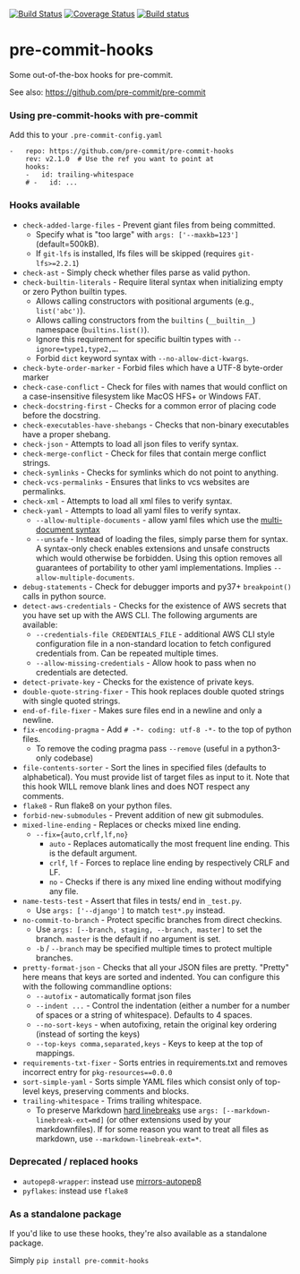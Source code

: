 [![Build Status](https://travis-ci.org/pre-commit/pre-commit-hooks.svg?branch=master)](https://travis-ci.org/pre-commit/pre-commit-hooks)
[![Coverage Status](https://coveralls.io/repos/github/pre-commit/pre-commit-hooks/badge.svg?branch=master)](https://coveralls.io/github/pre-commit/pre-commit-hooks?branch=master)
[![Build status](https://ci.appveyor.com/api/projects/status/dfcpng35u4g0r0t1/branch/master?svg=true)](https://ci.appveyor.com/project/asottile/pre-commit-hooks/branch/master)

pre-commit-hooks
==========

Some out-of-the-box hooks for pre-commit.

See also: https://github.com/pre-commit/pre-commit


### Using pre-commit-hooks with pre-commit

Add this to your `.pre-commit-config.yaml`

    -   repo: https://github.com/pre-commit/pre-commit-hooks
        rev: v2.1.0  # Use the ref you want to point at
        hooks:
        -   id: trailing-whitespace
        # -   id: ...


### Hooks available

- `check-added-large-files` - Prevent giant files from being committed.
    - Specify what is "too large" with `args: ['--maxkb=123']` (default=500kB).
    - If `git-lfs` is installed, lfs files will be skipped
      (requires `git-lfs>=2.2.1`)
- `check-ast` - Simply check whether files parse as valid python.
- `check-builtin-literals` - Require literal syntax when initializing empty or zero Python builtin types.
    - Allows calling constructors with positional arguments (e.g., `list('abc')`).
    - Allows calling constructors from the `builtins` (`__builtin__`) namespace (`builtins.list()`).
    - Ignore this requirement for specific builtin types with `--ignore=type1,type2,…`.
    - Forbid `dict` keyword syntax with `--no-allow-dict-kwargs`.
- `check-byte-order-marker` - Forbid files which have a UTF-8 byte-order marker
- `check-case-conflict` - Check for files with names that would conflict on a
  case-insensitive filesystem like MacOS HFS+ or Windows FAT.
- `check-docstring-first` - Checks for a common error of placing code before
  the docstring.
- `check-executables-have-shebangs` - Checks that non-binary executables have a
  proper shebang.
- `check-json` - Attempts to load all json files to verify syntax.
- `check-merge-conflict` - Check for files that contain merge conflict strings.
- `check-symlinks` - Checks for symlinks which do not point to anything.
- `check-vcs-permalinks` - Ensures that links to vcs websites are permalinks.
- `check-xml` - Attempts to load all xml files to verify syntax.
- `check-yaml` - Attempts to load all yaml files to verify syntax.
    - `--allow-multiple-documents` - allow yaml files which use the
      [multi-document syntax](http://www.yaml.org/spec/1.2/spec.html#YAML)
    - `--unsafe` - Instead of loading the files, simply parse them for syntax.
      A syntax-only check enables extensions and unsafe constructs which would
      otherwise be forbidden.  Using this option removes all guarantees of
      portability to other yaml implementations.
      Implies `--allow-multiple-documents`.
- `debug-statements` - Check for debugger imports and py37+ `breakpoint()`
  calls in python source.
- `detect-aws-credentials` - Checks for the existence of AWS secrets that you
  have set up with the AWS CLI.
  The following arguments are available:
  - `--credentials-file CREDENTIALS_FILE` - additional AWS CLI style
    configuration file in a non-standard location to fetch configured
    credentials from. Can be repeated multiple times.
  - `--allow-missing-credentials` - Allow hook to pass when no credentials are
    detected.
- `detect-private-key` - Checks for the existence of private keys.
- `double-quote-string-fixer` - This hook replaces double quoted strings
  with single quoted strings.
- `end-of-file-fixer` - Makes sure files end in a newline and only a newline.
- `fix-encoding-pragma` - Add `# -*- coding: utf-8 -*-` to the top of python files.
    - To remove the coding pragma pass `--remove` (useful in a python3-only codebase)
- `file-contents-sorter` - Sort the lines in specified files (defaults to alphabetical). You must provide list of target files as input to it. Note that this hook WILL remove blank lines and does NOT respect any comments.
- `flake8` - Run flake8 on your python files.
- `forbid-new-submodules` - Prevent addition of new git submodules.
- `mixed-line-ending` - Replaces or checks mixed line ending.
    - `--fix={auto,crlf,lf,no}`
        - `auto` - Replaces automatically the most frequent line ending. This is the default argument.
        - `crlf`, `lf` - Forces to replace line ending by respectively CRLF and LF.
        - `no` - Checks if there is any mixed line ending without modifying any file.
- `name-tests-test` - Assert that files in tests/ end in `_test.py`.
    - Use `args: ['--django']` to match `test*.py` instead.
- `no-commit-to-branch` - Protect specific branches from direct checkins.
    - Use `args: [--branch, staging, --branch, master]` to set the branch.
      `master` is the default if no argument is set.
    - `-b` / `--branch` may be specified multiple times to protect multiple
      branches.
- `pretty-format-json` - Checks that all your JSON files are pretty.  "Pretty"
  here means that keys are sorted and indented.  You can configure this with
  the following commandline options:
    - `--autofix` - automatically format json files
    - `--indent ...` - Control the indentation (either a number for a number of spaces or a string of whitespace).  Defaults to 4 spaces.
    - `--no-sort-keys` - when autofixing, retain the original key ordering (instead of sorting the keys)
    - `--top-keys comma,separated,keys` - Keys to keep at the top of mappings.
- `requirements-txt-fixer` - Sorts entries in requirements.txt and removes incorrect entry for `pkg-resources==0.0.0`
- `sort-simple-yaml` - Sorts simple YAML files which consist only of top-level keys, preserving comments and blocks.
- `trailing-whitespace` - Trims trailing whitespace.
    - To preserve Markdown [hard linebreaks](https://github.github.com/gfm/#hard-line-break)
      use `args: [--markdown-linebreak-ext=md]` (or other extensions used
      by your markdownfiles).  If for some reason you want to treat all files
      as markdown, use `--markdown-linebreak-ext=*`.

### Deprecated / replaced hooks

- `autopep8-wrapper`: instead use
  [mirrors-autopep8](https://github.com/pre-commit/mirrors-autopep8)
- `pyflakes`: instead use `flake8`

### As a standalone package

If you'd like to use these hooks, they're also available as a standalone
package.

Simply `pip install pre-commit-hooks`
